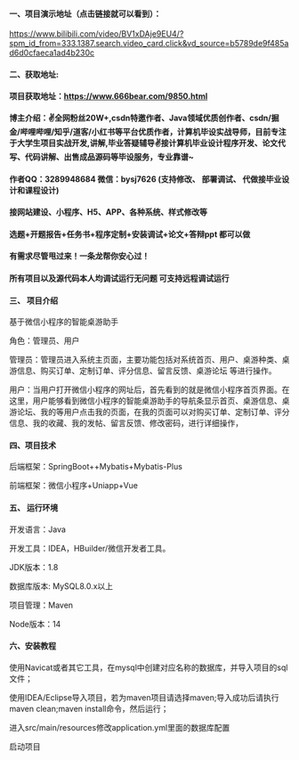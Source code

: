 


#### 一、项目演示地址（点击链接就可以看到）：
https://www.bilibili.com/video/BV1xDAje9EU4/?spm_id_from=333.1387.search.video_card.click&vd_source=b5789de9f485ad6d0cfaeca1ad4b230c

#### 二、获取地址:

#### 项目获取地址：https://www.666bear.com/9850.html

**博主介绍：✌全网粉丝20W+,csdn特邀作者、Java领域优质创作者、csdn/掘金/哔哩哔哩/知乎/道客/小红书等平台优质作者，计算机毕设实战导师，目前专注于大学生项目实战开发,讲解,毕业答疑辅导✌接计算机毕业设计程序开发、论文代写、代码讲解、出售成品源码等毕设服务，专业靠谱~**

#### 作者QQ：3289948684 微信：bysj7626 (支持修改、 部署调试、 代做接毕业设计和课程设计)

#### 接网站建设、小程序、H5、APP、各种系统、样式修改等

#### 选题+开题报告+任务书+程序定制+安装调试+论文+答辩ppt 都可以做

#### 有需求尽管甩过来！一条龙帮你安心过！

#### 所有项目以及源代码本人均调试运行无问题 可支持远程调试运行


#### 三、 项目介绍

基于微信小程序的智能桌游助手

角色：管理员、用户

管理员：管理员进入系统主页面，主要功能包括对系统首页、用户、桌游种类、桌游信息、购买订单、定制订单、评分信息、留言反馈、桌游论坛 等进行操作。

用户：当用户打开微信小程序的网址后，首先看到的就是微信小程序首页界面。在这里，用户能够看到微信小程序的智能桌游助手的导航条显示首页、桌游信息、桌游论坛、我的等用户点击我的页面，在我的页面可以对购买订单、定制订单、评分信息、我的收藏、我的发帖、留言反馈、修改密码，进行详细操作，

#### 四、项目技术

后端框架：SpringBoot++Mybatis+Mybatis-Plus

前端框架：微信小程序+Uniapp+Vue

#### 五、 运行环境

开发语言：Java

开发工具：IDEA，HBuilder/微信开发者工具。

JDK版本：1.8

数据库版本: MySQL8.0.x以上

项目管理：Maven

Node版本：14



#### 六、安装教程

使用Navicat或者其它工具，在mysql中创建对应名称的数据库，并导入项目的sql文件；

使用IDEA/Eclipse导入项目，若为maven项目请选择maven;导入成功后请执行maven clean;maven install命令，然后运行；

进入src/main/resources修改application.yml里面的数据库配置

启动项目

